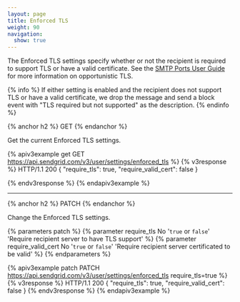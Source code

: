 ```yaml
---
layout: page
title: Enforced TLS
weight: 90
navigation:
  show: true
---
```


The Enforced TLS settings specify whether or not the recipient is required to 
support TLS or have a valid certificate. See the 
[SMTP Ports User Guide]({{root_url}}/User_Guide/Setting_Up_Your_Server/smtp_ports.html) for more
information on opportunistic TLS.

{% info %}
If either setting is enabled and the recipient does not support TLS or have a 
valid certificate, we drop the message and send a block event with "TLS required 
but not supported" as the description.
{% endinfo %}

{% anchor h2 %}
GET
{% endanchor %}

Get the current Enforced TLS settings.

{% apiv3example get GET https://api.sendgrid.com/v3/user/settings/enforced_tls %}
{% v3response %}
HTTP/1.1 200
{
    "require_tls": true,
    "require_valid_cert": false 
}

{% endv3response %}
{% endapiv3example %}

* * * * *

{% anchor h2 %}
PATCH
{% endanchor %}

Change the Enforced TLS settings.

{% parameters patch %}
  {% parameter require_tls No '`true` or `false`' 'Require recipient server to have TLS support' %}
  {% parameter require_valid_cert No '`true` or `false`' 'Require recipient server certificated to be valid' %}
{% endparameters %}

{% apiv3example patch PATCH https://api.sendgrid.com/v3/user/settings/enforced_tls require_tls=true %}
{% v3response %}
HTTP/1.1 200
{
  "require_tls": true, 
  "require_valid_cert": false
}
{% endv3response %}
{% endapiv3example %}

